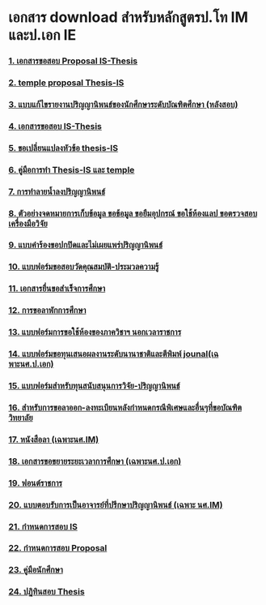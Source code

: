 

# เอกสาร download สำหรับหลักสูตรป.โท IM และป.เอก IE

### [1. เอกสารขอสอบ Proposal IS-Thesis](https://o365cmu-my.sharepoint.com/:f:/g/personal/ponpun_k_cmu_ac_th/EkfhW2R8SUdBk1kWHUY9-G4BVWJWIaN_iFBLjGk5S9uYRQ?e=0kc7it)

### [2. temple proposal Thesis-IS](https://o365cmu-my.sharepoint.com/:f:/g/personal/ponpun_k_cmu_ac_th/EljKaSVJBexLpjvf0ugU7w0BNc2XcA5yDGeMK1iYC3TSig?e=7avSx9)

### [3. แบบแก้ไขรายงานปริญญานิพนธ์ของนักศึกษาระดับบัณฑิตศึกษา (หลังสอบ)](https://o365cmu-my.sharepoint.com/:f:/g/personal/ponpun_k_cmu_ac_th/EgQFzFoBjtdEtfxyhTtrYiIBMlgAPlnWyj2BUVHkcAYX2A?e=c8GlRp)

### [4. เอกสารขอสอบ IS-Thesis](https://o365cmu-my.sharepoint.com/:f:/g/personal/ponpun_k_cmu_ac_th/Elea8BWSDbhBlBwSjGv7K-8Bc8ctZaHPHMLnjAYmf8NzXQ?e=gcQwkN)

### [5. ขอเปลี่ยนแปลงหัวข้อ thesis-IS](https://o365cmu-my.sharepoint.com/:f:/g/personal/ponpun_k_cmu_ac_th/EiUzpR3S4BFPpVxO7e_AmrkBpEOckwm1nLPN3aPMPr0wEQ?e=euHYzf)

### [6. คู่มือการทำ Thesis-IS และ temple](https://o365cmu-my.sharepoint.com/:f:/g/personal/ponpun_k_cmu_ac_th/EhvI7nf1bK9DqQRidQj76oMB3zGHCiD3QJnh_Sh2mocyNw?e=sXqLjw)

### [7. การทำลายน้ำลงปริญญานิพนธ์](https://o365cmu-my.sharepoint.com/:f:/g/personal/ponpun_k_cmu_ac_th/EmwLEC5sadtKr5QfpgUgkQ8BA00US0zPNGDVNajAF8MBNw?e=SunafZ)

### [8. ตัวอย่างจดหมายการเก็บข้อมูล ขอข้อมูล ขอยืมอุปกรณ์ ขอใช้ห้องแลป ขอตรวจสอบเครื่องมือวิจัย](https://o365cmu-my.sharepoint.com/:f:/g/personal/ponpun_k_cmu_ac_th/Eoey_Wti-CxDm9NHCqo-dHEBIrkrq5-7Ii8nbdANMKGnjQ?e=4iCCSs)

### [9. แบบคำร้องขอปกปิดและไม่เผยแพร่ปริญญานิพนธ์](https://o365cmu-my.sharepoint.com/:f:/g/personal/ponpun_k_cmu_ac_th/EqqHQd9cCP5EuwHFRETx0iQBF3uIqkM7LEEz83-SepgEiA?e=nGfRSa)

### [10. แบบฟอร์มขอสอบวัดคุณสมบัติ-ประมวลความรู้](https://o365cmu-my.sharepoint.com/:f:/g/personal/ponpun_k_cmu_ac_th/Ekz4uW7TfD5JggF3XiZdph0B7A3j-FWxLW4_VBS8CHGhTA?e=MIBcR3)

### [11. เอกสารยื่นขอสำเร็จการศึกษา](https://o365cmu-my.sharepoint.com/:f:/g/personal/ponpun_k_cmu_ac_th/EmkDuiRZtNBJrNLxSKv4_2YBbMzvNyQvGJiWCRokHUCStQ?e=b1AqV0)

### [12. การขอลาพักการศึกษา](https://o365cmu-my.sharepoint.com/:f:/g/personal/ponpun_k_cmu_ac_th/EmcuZwqTlutKl6gx00d3yycBYx9AsLwaAcv5QPm4km3AKw?e=IseG4W)

### [13. แบบฟอร์มการขอใช้ห้องของภาควิชาฯ นอกเวลาราชการ](https://o365cmu-my.sharepoint.com/:f:/g/personal/ponpun_k_cmu_ac_th/EoZYl3uEVEJGjvZRRDlux1UBHafpe18Z2zrjM6ocw5ebWA?e=fYNhAe)

### [14. แบบฟอร์มขอทุนเสนอผลงานระดับนานาชาติและตีพิมพ์ jounal(เฉพาะนศ.ป.เอก)](https://o365cmu-my.sharepoint.com/:f:/g/personal/ponpun_k_cmu_ac_th/ErruWp5JqadOppu48HUztFQBoZCLi4B62Ey2GEETpe-3sQ?e=W4lwiM)

### [15. แบบฟอร์มสำหรับทุนสนับสนุนการวิจัย-ปริญญานิพนธ์](https://o365cmu-my.sharepoint.com/:f:/g/personal/ponpun_k_cmu_ac_th/En7TYMewAUtCvXT2witBm0kBpbx35D1Zb3vaHX5RSdI8Hg?e=XECbTV)

### [16. สำหรับการขอลาออก-ลงทะเบียนหลังกำหนดกรณีพิเศษและอื่นๆที่ขอบัณฑิตวิทยาลัย](https://o365cmu-my.sharepoint.com/:f:/g/personal/ponpun_k_cmu_ac_th/El8j_2HkeXFNqxm0kvkxDc0BLDGJNT69-rtKi5DTQwVLmQ?e=NJig6w)

### [17. หนังสือลา (เฉพาะนศ.IM)](https://o365cmu-my.sharepoint.com/:f:/g/personal/ponpun_k_cmu_ac_th/EneaZhkQWgJOvP8FRSBV_4ABDwFxHUl7TY5jyOTQZogNlw?e=jzQhhN)

### [18. เอกสารขอขยายระยะเวลาการศึกษา (เฉพาะนศ.ป.เอก)](https://o365cmu-my.sharepoint.com/:f:/g/personal/ponpun_k_cmu_ac_th/ElJgoTqYpoJDneGShVPwgj4BVkQ9Fnxmyz2FG4MWZJDy9g?e=W7SOzP)

### [19. ฟอนต์ราชการ](https://o365cmu-my.sharepoint.com/:f:/g/personal/ponpun_k_cmu_ac_th/ErBTeRuAWQlCs7CqfcqWOmYBf78KlKz3XJtV_2RFhcBj0Q?e=qBYCzJ)

### [20. แบบตอบรับการเป็นอาจารย์ที่ปรึกษาปริญญานิพนธ์ (เฉพาะ นศ.IM)](https://o365cmu-my.sharepoint.com/:f:/g/personal/ponpun_k_cmu_ac_th/EuaQ95vDI0dGsc8e4iqgV1IB0ns5_PVpvJPogz4aje4W-g?e=Hf8frq)

### [21. กำหนดการสอบ IS](https://o365cmu-my.sharepoint.com/:f:/g/personal/ponpun_k_cmu_ac_th/EndcHHyV8PZAg2kRe1bSYAgBYacDrxuJvsD6GPMdbPziYg?e=uQ112f)

### [22. กำหนดการสอบ Proposal](https://o365cmu-my.sharepoint.com/:f:/g/personal/ponpun_k_cmu_ac_th/Emo9cULKuq5PhAzGbQfSxw0B6FGBKQx54E6fFPq4jxtuOQ?e=0CCBDT)

### [23. คู่มือนักศึกษา](https://o365cmu-my.sharepoint.com/:f:/g/personal/ponpun_k_cmu_ac_th/EmUTqwTpllpFp6ZTrxNapmYBrOqycG4Gg03E40i4fJMeqw?e=PVeE8U)

### [24. ปฏิทินสอบ Thesis](https://o365cmu-my.sharepoint.com/:f:/g/personal/ponpun_k_cmu_ac_th/EtMoN6cbPcFFtlXVp0mJAzMBojNntsK4e1aA0htzle0z7w?e=oSS3JB)